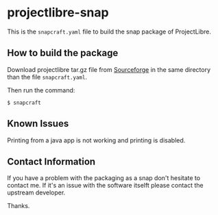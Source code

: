 # projectlibre-snap

This is the `snapcraft.yaml` file to build the snap package of  ProjectLibre.

## How to build the package
Download projectlibre tar.gz file from
[Sourceforge](https://sourceforge.net/projects/projectlibre/files/)
in the same directory than the file `snapcraft.yaml`.

Then run the command:
```
$ snapcraft
```

## Known Issues
Printing from a java app is not working and printing is disabled.

## Contact Information
If you have a problem with the packaging as a snap don't hesitate to contact
me. If it's an issue with the software itselft please contact the upstream
developer.

Thanks.

